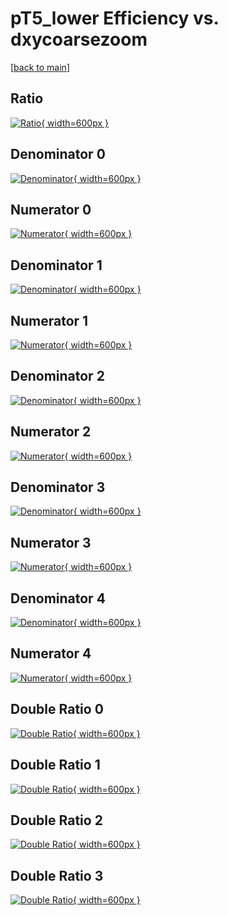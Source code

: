 # pT5_lower Efficiency vs. dxycoarsezoom

[[back to main](./)]



## Ratio

[![Ratio](../mtv/var/pT5_lower_loweta_0_0_eff_dxycoarsezoom.png){ width=600px }](../mtv/var/pT5_lower_loweta_0_0_eff_dxycoarsezoom.pdf)

## Denominator 0

[![Denominator](../mtv/den/pT5_lower_loweta_0_0_eff_dxycoarsezoom_den0.png){ width=600px }](../mtv/den/pT5_lower_loweta_0_0_eff_dxycoarsezoom_den0.pdf)

## Numerator 0

[![Numerator](../mtv/num/pT5_lower_loweta_0_0_eff_dxycoarsezoom_num0.png){ width=600px }](../mtv/num/pT5_lower_loweta_0_0_eff_dxycoarsezoom_num0.pdf)

## Denominator 1

[![Denominator](../mtv/den/pT5_lower_loweta_0_0_eff_dxycoarsezoom_den1.png){ width=600px }](../mtv/den/pT5_lower_loweta_0_0_eff_dxycoarsezoom_den1.pdf)

## Numerator 1

[![Numerator](../mtv/num/pT5_lower_loweta_0_0_eff_dxycoarsezoom_num1.png){ width=600px }](../mtv/num/pT5_lower_loweta_0_0_eff_dxycoarsezoom_num1.pdf)

## Denominator 2

[![Denominator](../mtv/den/pT5_lower_loweta_0_0_eff_dxycoarsezoom_den2.png){ width=600px }](../mtv/den/pT5_lower_loweta_0_0_eff_dxycoarsezoom_den2.pdf)

## Numerator 2

[![Numerator](../mtv/num/pT5_lower_loweta_0_0_eff_dxycoarsezoom_num2.png){ width=600px }](../mtv/num/pT5_lower_loweta_0_0_eff_dxycoarsezoom_num2.pdf)

## Denominator 3

[![Denominator](../mtv/den/pT5_lower_loweta_0_0_eff_dxycoarsezoom_den3.png){ width=600px }](../mtv/den/pT5_lower_loweta_0_0_eff_dxycoarsezoom_den3.pdf)

## Numerator 3

[![Numerator](../mtv/num/pT5_lower_loweta_0_0_eff_dxycoarsezoom_num3.png){ width=600px }](../mtv/num/pT5_lower_loweta_0_0_eff_dxycoarsezoom_num3.pdf)

## Denominator 4

[![Denominator](../mtv/den/pT5_lower_loweta_0_0_eff_dxycoarsezoom_den4.png){ width=600px }](../mtv/den/pT5_lower_loweta_0_0_eff_dxycoarsezoom_den4.pdf)

## Numerator 4

[![Numerator](../mtv/num/pT5_lower_loweta_0_0_eff_dxycoarsezoom_num4.png){ width=600px }](../mtv/num/pT5_lower_loweta_0_0_eff_dxycoarsezoom_num4.pdf)

## Double Ratio 0

[![Double Ratio](../mtv/ratio/pT5_lower_loweta_0_0_eff_dxycoarsezoom_ratio0.png){ width=600px }](../mtv/ratio/pT5_lower_loweta_0_0_eff_dxycoarsezoom_ratio0.pdf)

## Double Ratio 1

[![Double Ratio](../mtv/ratio/pT5_lower_loweta_0_0_eff_dxycoarsezoom_ratio1.png){ width=600px }](../mtv/ratio/pT5_lower_loweta_0_0_eff_dxycoarsezoom_ratio1.pdf)

## Double Ratio 2

[![Double Ratio](../mtv/ratio/pT5_lower_loweta_0_0_eff_dxycoarsezoom_ratio2.png){ width=600px }](../mtv/ratio/pT5_lower_loweta_0_0_eff_dxycoarsezoom_ratio2.pdf)

## Double Ratio 3

[![Double Ratio](../mtv/ratio/pT5_lower_loweta_0_0_eff_dxycoarsezoom_ratio3.png){ width=600px }](../mtv/ratio/pT5_lower_loweta_0_0_eff_dxycoarsezoom_ratio3.pdf)


